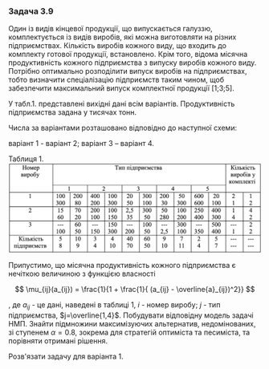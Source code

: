 ### Задача 3.9

Один із видів кінцевої продукції, що випускається галуззю, комплектується із видів виробів, які можна виготовляти на різних підприємствах. Кількість виробів кожного виду, що входить до комплекту готової продукції, встановлено. Крім того, відома місячна продуктивність кожного підприємства з випуску виробів кожного виду. Потрібно оптимально розподілити випуск виробів на підприємствах, тобто визначити спеціалізацію підприємств таким чином, щоб забезпечити максимальний випуск комплектної продукції [1;3;5].

У табл.1. представлені вихідні дані всім варіантів. Продуктивність підприємства задана у тисячах тонн.

Числа за варіантами розташовано відповідно до наступної схеми:

варіант 1 - варіант 2;
варіант 3 – варіант 4.

Таблиця 1.
![](img.png)


Припустимо, що місячна продуктивність кожного підприємства є нечіткою величиною з функцією власності

$$ \mu_{ij}(a_{ij}) = \frac{1}{1 + \frac{1}{ (a_{ij} - \overline{a}_{ij})^2}}
$$

, де $a_{ij}$ - це дані, наведені в таблиці 1, $i$ - номер виробу; $j$ - тип підприємства, $j=\overline{1,4}$. Побудувати відповідну модель задачі НМП. Знайти підмножини максимізуючих альтернатив, недомінованих, зі ступенем $\alpha=0.8$, зокрема для стратегій оптиміста та песиміста, та порівняти отримані рішення.

Розв'язати задачу для варіанта 1.
